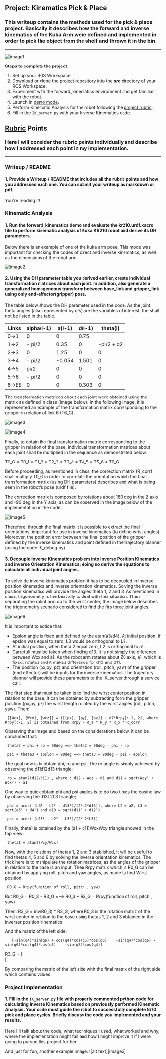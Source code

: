 ## Project: Kinematics Pick & Place
### This writeup contains the methods used for the pick & place project. Basically it describes how the forward and inverse kinematics of the Kuka Arm were defined and implemented in order to pick the object from the shelf and thrown it in the bin.

---
![image1](https://github.com/gcrodriguez/Kuka-Arm-Pick-and-Place/blob/master/misc2.png)

**Steps to complete the project:**  


1. Set up your ROS Workspace.
2. Download or clone the [project repository](https://github.com/udacity/RoboND-Kinematics-Project) into the ***src*** directory of your ROS Workspace.  
3. Experiment with the forward_kinematics environment and get familiar with the robot.
4. Launch in [demo mode](https://classroom.udacity.com/nanodegrees/nd209/parts/7b2fd2d7-e181-401e-977a-6158c77bf816/modules/8855de3f-2897-46c3-a805-628b5ecf045b/lessons/91d017b1-4493-4522-ad52-04a74a01094c/concepts/ae64bb91-e8c4-44c9-adbe-798e8f688193).
5. Perform Kinematic Analysis for the robot following the [project rubric](https://review.udacity.com/#!/rubrics/972/view).
6. Fill in the `IK_server.py` with your Inverse Kinematics code. 


## [Rubric](https://review.udacity.com/#!/rubrics/972/view) Points
### Here I will consider the rubric points individually and describe how I addressed each point in my implementation.  

---
### Writeup / README

#### 1. Provide a Writeup / README that includes all the rubric points and how you addressed each one.  You can submit your writeup as markdown or pdf.  

You're reading it!

### Kinematic Analysis
#### 1. Run the forward_kinematics demo and evaluate the kr210.urdf.xacro file to perform kinematic analysis of Kuka KR210 robot and derive its DH parameters.

Below there is an example of one of the kuka arm pose. This mode was important for checking the codes of direct and inverse kinematics, as well as the dimensions of the robot arm.

![image2](https://github.com/gcrodriguez/Kuka-Arm-Pick-and-Place/blob/master/Kuka_FK.png)

#### 2. Using the DH parameter table you derived earlier, create individual transformation matrices about each joint. In addition, also generate a generalized homogeneous transform between base_link and gripper_link using only end-effector(gripper) pose.

The table below shows the DH parameter used in the code. As the joint theta angles (also represented by q's) are the variables of interest, the shall not be listed in the table.

Links | alpha(i-1) | a(i-1) | d(i-1) | theta(i)
--- | --- | --- | --- | ---
0->1 | 0 | 0 | 0.75 | 
1->2 | - pi/2 | 0.35 | 0 | -pi/2 + q2
2->3 | 0 | 1.25 | 0 | 0
3->4 |  - pi/2 | -0.054 | 1.501 | 0
4->5 |   pi/2 | 0 | 0 | 0
5->6 | - pi/2 | 0 | 0 | 0
6->EE | 0 | 0 | 0.303 | 0

The transformation matrices about each joint were obtained using the matrix as defined in class (image below). In the following image, it is represented an example of the transformation matrix corresponding to the gripper in relation of link 6 (T6_G).

![image3](https://github.com/gcrodriguez/Kuka-Arm-Pick-and-Place/blob/master/dh-transform-matrix.png)

![image4](https://github.com/gcrodriguez/Kuka-Arm-Pick-and-Place/blob/master/T0_6_code.png)

Finally, to obtain the final transformation matrix corresponding to the gripper in relation of the base, individual transformation matrices about each joint shall be multiplied in the sequence as demonstrated below.

T0_G = T0_1 * T1_2 * T2_3 * T3_4 * T4_5 * T5_6 * T6_G

Before proceeding, as mentioned in class, the correction matrix (R_corr) shall multiply T0_G in order to correlate the orientation which the final transformation matrix (using DH parameters) describes and what is being seen in the robot's pose (urdf file).

The correction matrix is composed by rotations about 180 deg in the Z axis and -90 deg in the Y axis, as can be observed in the image below of the implementation in the code.

![image5](https://github.com/gcrodriguez/Kuka-Arm-Pick-and-Place/blob/master/correction.png)

Therefore, through the final matrix it is possible to extract the final orientations, important for use in inverse kinematics (to define wrist angles). Moreover, the position error between the final position of the gripper defined by the inverse kinematics and point defined in the trajectory planner (using the code IK_debug.py).

#### 3. Decouple Inverse Kinematics problem into Inverse Position Kinematics and inverse Orientation Kinematics; doing so derive the equations to calculate all individual joint angles.

To solve de inverse kinematics problem it has to be decoupled in inverse position kinematics and inverse orientation kinematics. Solving the inverse position kinematics will provide the angles theta 1, 2 and 3. As mentioned in class, trigonometry is the best ally to deal with this situation. Then separating the robot arm up to the wrist center, the image below describes the trigonometry scenario considered to find the firs three joint angles.

![image6](https://github.com/gcrodriguez/Kuka-Arm-Pick-and-Place/blob/master/IK.png)

It is important to notice that:
 - Epslon angle is fixed and defined by the atan(a3/d4). At initial position, if epslon was equal to zero, L3 would be orthogonal to L2.
 - At initial position, when theta 2 equal zero, L2 is orthogonal to a1.
 - Carrefull must be taken when finding d13. It is not simply the diference between Wcx and a1. As the robot arm rotates about Z0 axis,    a1, which is fixed, rotates and it makes difference for d13 and d11.
 - The position (px,py, pz) and orientation (roll, pitch, yaw) of the gripper (end effector) will be inputs for the inverse kinematics.    The trajectory planner will provide these parameters to the IK_server through a service call.

The first step that must be taken is to find the wirst center position in relation to the base. It can be obtained by subtracting form the gripper position (px,py, pz) the wirst length rotated by the wirst angles (roll, pitch, yaw). Then:

     [[Wcx], [Wcy], [wcz]] = ([[px], [py], [pz]] - d7*Rrpy[:-1, 2], where Rrpy[:-1, 2] is obtained from Rrpy = R_z * R_y * R_x * R_corr 

Observing the image and based on the considerations below, it can be concluded that:

     theta2 + phi + ro = 90deg ==> theta2 = 90deg - phi - ro

     psi + theta3 + epslon = 90deg ==> theta3 = 90deg - psi - epslon

The goal now is to obtain phi, ro and psi. The ro angle is simply achieved by observing the d11d12d13 triangle:

     ro = atan2(d12/d11) , where : d12 = Wcz - d1 and d11 = sqrt(Wcy² + Wcx²) - a1
     
One way to quick obtain phi and psi angles is to do two times the cosine law by observing the d13L2L3 triangle;

     phi = acos(-(L3² - L2² - d13²)/(2*L2*d13)), where L2 = a2, L3 = sqrt(a3² + d4²) and d13 = sqrt(d11² + d12²)
     
     psi = acos(-(d13² - L2² - L3²)/(2*L2*L3))

 Finally, theta1 is obtained by the (a1 + d11)WcxWcy triangle showed in the top view:
     
     theta1 = atan2(Wcy/Wcx)

Now, with the relations of thetas 1, 2 and 3 stablished, it will be useful to find thetas 4, 5 and 6 by solving the inverse orientation kinematics. The trick here is to manipulate the rotation matrices, as the angles of the gripper in relation to the base is an input. Then Rrpy matrix which is R0_G can be obtained by applying roll, pitch and yaw angles, as made to find Wirst position.

     R0_G = Rrpy(function of roll, pitch , yaw)
  
But R0_G = R0_3 * R3_G ===> R0_3 * R3_G = Rrpy(function of roll, pitch , yaw)

Then:
     R3_G = inv(R0_3) * R3_G,  where R0_3 is the rotation matriz of the wirst center in relation to the base using thetas 1, 2 and 3                                    obtained in the inverser position kinematics
     
 And the matriz of the left side:

       [-sin(q4)*sin(q6) + cos(q4)*cos(q5)*cos(q6)    -sin(q4)*cos(q6) - sin(q6)*cos(q4)*cos(q5)    -sin(q5)*cos(q4)]
R3_G = [                  
       [


By comparing the matrix of the left side with the final matrix of the right side which contains values:








### Project Implementation

#### 1. Fill in the `IK_server.py` file with properly commented python code for calculating Inverse Kinematics based on previously performed Kinematic Analysis. Your code must guide the robot to successfully complete 8/10 pick and place cycles. Briefly discuss the code you implemented and your results. 


Here I'll talk about the code, what techniques I used, what worked and why, where the implementation might fail and how I might improve it if I were going to pursue this project further.  


And just for fun, another example image:
![alt text][image3]


